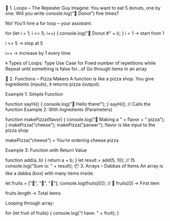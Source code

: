 🍩 1. Loops – The Repeater Guy
Imagine:
You want to eat 5 donuts, one by one. Will you write console.log("🍩 Donut") five times?

No! You’ll hire a for loop – your assistant:


for (let i = 1; i <= 5; i++) {
  console.log("🍩 Donut #" + i);
}
i = 1 → start from 1

i <= 5 → stop at 5

i++ → increase by 1 every time

🌀 Types of Loops:
Type	Use Case
for	Fixed number of repetitions
while	Repeat until something is false
for...of	Go through items in an array

🍕 2. Functions – Pizza Makers
A function is like a pizza shop. You give ingredients (inputs), it returns pizza (output).

Example 1: Simple Function

function sayHi() {
  console.log("👋 Hello there!");
}
sayHi(); // Calls the function
Example 2: With Ingredients (Parameters)

function makePizza(flavor) {
  console.log("🍕 Making a " + flavor + " pizza");
}
makePizza("cheese");
makePizza("paneer");
flavor is like input to the pizza shop

makePizza("cheese") = You’re ordering cheese pizza

Example 3: Function with Return Value

function add(a, b) {
  return a + b;
}
let result = add(5, 10); // 15
console.log("Sum is: " + result);
📦 3. Arrays – Dabbas of Items
An array is like a dabba (box) with many items inside.


let fruits = ["🍌", "🍎", "🍇"];
console.log(fruits[0]); // 🍌
fruits[0] → First item

fruits.length → Total items

Looping through array:


for (let fruit of fruits) {
  console.log("I have: " + fruit);
}